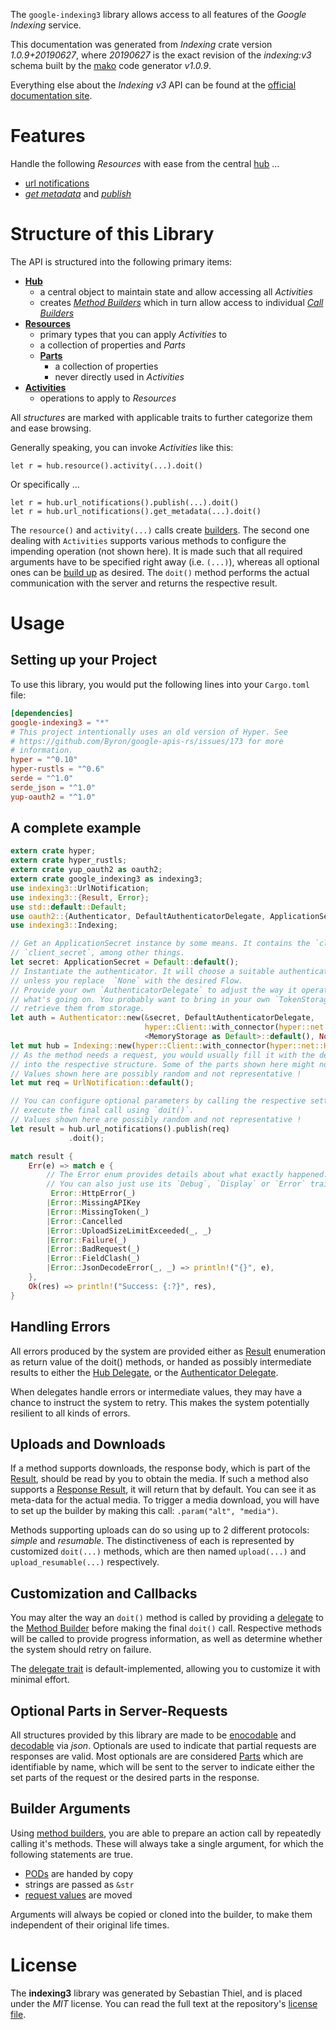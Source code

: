 <!---
DO NOT EDIT !
This file was generated automatically from 'src/mako/api/README.md.mako'
DO NOT EDIT !
-->
The `google-indexing3` library allows access to all features of the *Google Indexing* service.

This documentation was generated from *Indexing* crate version *1.0.9+20190627*, where *20190627* is the exact revision of the *indexing:v3* schema built by the [mako](http://www.makotemplates.org/) code generator *v1.0.9*.

Everything else about the *Indexing* *v3* API can be found at the
[official documentation site](https://developers.google.com/search/apis/indexing-api/).
# Features

Handle the following *Resources* with ease from the central [hub](https://docs.rs/google-indexing3/1.0.9+20190627/google_indexing3/struct.Indexing.html) ... 

* [url notifications](https://docs.rs/google-indexing3/1.0.9+20190627/google_indexing3/struct.UrlNotification.html)
 * [*get metadata*](https://docs.rs/google-indexing3/1.0.9+20190627/google_indexing3/struct.UrlNotificationGetMetadataCall.html) and [*publish*](https://docs.rs/google-indexing3/1.0.9+20190627/google_indexing3/struct.UrlNotificationPublishCall.html)




# Structure of this Library

The API is structured into the following primary items:

* **[Hub](https://docs.rs/google-indexing3/1.0.9+20190627/google_indexing3/struct.Indexing.html)**
    * a central object to maintain state and allow accessing all *Activities*
    * creates [*Method Builders*](https://docs.rs/google-indexing3/1.0.9+20190627/google_indexing3/trait.MethodsBuilder.html) which in turn
      allow access to individual [*Call Builders*](https://docs.rs/google-indexing3/1.0.9+20190627/google_indexing3/trait.CallBuilder.html)
* **[Resources](https://docs.rs/google-indexing3/1.0.9+20190627/google_indexing3/trait.Resource.html)**
    * primary types that you can apply *Activities* to
    * a collection of properties and *Parts*
    * **[Parts](https://docs.rs/google-indexing3/1.0.9+20190627/google_indexing3/trait.Part.html)**
        * a collection of properties
        * never directly used in *Activities*
* **[Activities](https://docs.rs/google-indexing3/1.0.9+20190627/google_indexing3/trait.CallBuilder.html)**
    * operations to apply to *Resources*

All *structures* are marked with applicable traits to further categorize them and ease browsing.

Generally speaking, you can invoke *Activities* like this:

```Rust,ignore
let r = hub.resource().activity(...).doit()
```

Or specifically ...

```ignore
let r = hub.url_notifications().publish(...).doit()
let r = hub.url_notifications().get_metadata(...).doit()
```

The `resource()` and `activity(...)` calls create [builders][builder-pattern]. The second one dealing with `Activities` 
supports various methods to configure the impending operation (not shown here). It is made such that all required arguments have to be 
specified right away (i.e. `(...)`), whereas all optional ones can be [build up][builder-pattern] as desired.
The `doit()` method performs the actual communication with the server and returns the respective result.

# Usage

## Setting up your Project

To use this library, you would put the following lines into your `Cargo.toml` file:

```toml
[dependencies]
google-indexing3 = "*"
# This project intentionally uses an old version of Hyper. See
# https://github.com/Byron/google-apis-rs/issues/173 for more
# information.
hyper = "^0.10"
hyper-rustls = "^0.6"
serde = "^1.0"
serde_json = "^1.0"
yup-oauth2 = "^1.0"
```

## A complete example

```Rust
extern crate hyper;
extern crate hyper_rustls;
extern crate yup_oauth2 as oauth2;
extern crate google_indexing3 as indexing3;
use indexing3::UrlNotification;
use indexing3::{Result, Error};
use std::default::Default;
use oauth2::{Authenticator, DefaultAuthenticatorDelegate, ApplicationSecret, MemoryStorage};
use indexing3::Indexing;

// Get an ApplicationSecret instance by some means. It contains the `client_id` and 
// `client_secret`, among other things.
let secret: ApplicationSecret = Default::default();
// Instantiate the authenticator. It will choose a suitable authentication flow for you, 
// unless you replace  `None` with the desired Flow.
// Provide your own `AuthenticatorDelegate` to adjust the way it operates and get feedback about 
// what's going on. You probably want to bring in your own `TokenStorage` to persist tokens and
// retrieve them from storage.
let auth = Authenticator::new(&secret, DefaultAuthenticatorDelegate,
                              hyper::Client::with_connector(hyper::net::HttpsConnector::new(hyper_rustls::TlsClient::new())),
                              <MemoryStorage as Default>::default(), None);
let mut hub = Indexing::new(hyper::Client::with_connector(hyper::net::HttpsConnector::new(hyper_rustls::TlsClient::new())), auth);
// As the method needs a request, you would usually fill it with the desired information
// into the respective structure. Some of the parts shown here might not be applicable !
// Values shown here are possibly random and not representative !
let mut req = UrlNotification::default();

// You can configure optional parameters by calling the respective setters at will, and
// execute the final call using `doit()`.
// Values shown here are possibly random and not representative !
let result = hub.url_notifications().publish(req)
             .doit();

match result {
    Err(e) => match e {
        // The Error enum provides details about what exactly happened.
        // You can also just use its `Debug`, `Display` or `Error` traits
         Error::HttpError(_)
        |Error::MissingAPIKey
        |Error::MissingToken(_)
        |Error::Cancelled
        |Error::UploadSizeLimitExceeded(_, _)
        |Error::Failure(_)
        |Error::BadRequest(_)
        |Error::FieldClash(_)
        |Error::JsonDecodeError(_, _) => println!("{}", e),
    },
    Ok(res) => println!("Success: {:?}", res),
}

```
## Handling Errors

All errors produced by the system are provided either as [Result](https://docs.rs/google-indexing3/1.0.9+20190627/google_indexing3/enum.Result.html) enumeration as return value of 
the doit() methods, or handed as possibly intermediate results to either the 
[Hub Delegate](https://docs.rs/google-indexing3/1.0.9+20190627/google_indexing3/trait.Delegate.html), or the [Authenticator Delegate](https://docs.rs/yup-oauth2/*/yup_oauth2/trait.AuthenticatorDelegate.html).

When delegates handle errors or intermediate values, they may have a chance to instruct the system to retry. This 
makes the system potentially resilient to all kinds of errors.

## Uploads and Downloads
If a method supports downloads, the response body, which is part of the [Result](https://docs.rs/google-indexing3/1.0.9+20190627/google_indexing3/enum.Result.html), should be
read by you to obtain the media.
If such a method also supports a [Response Result](https://docs.rs/google-indexing3/1.0.9+20190627/google_indexing3/trait.ResponseResult.html), it will return that by default.
You can see it as meta-data for the actual media. To trigger a media download, you will have to set up the builder by making
this call: `.param("alt", "media")`.

Methods supporting uploads can do so using up to 2 different protocols: 
*simple* and *resumable*. The distinctiveness of each is represented by customized 
`doit(...)` methods, which are then named `upload(...)` and `upload_resumable(...)` respectively.

## Customization and Callbacks

You may alter the way an `doit()` method is called by providing a [delegate](https://docs.rs/google-indexing3/1.0.9+20190627/google_indexing3/trait.Delegate.html) to the 
[Method Builder](https://docs.rs/google-indexing3/1.0.9+20190627/google_indexing3/trait.CallBuilder.html) before making the final `doit()` call. 
Respective methods will be called to provide progress information, as well as determine whether the system should 
retry on failure.

The [delegate trait](https://docs.rs/google-indexing3/1.0.9+20190627/google_indexing3/trait.Delegate.html) is default-implemented, allowing you to customize it with minimal effort.

## Optional Parts in Server-Requests

All structures provided by this library are made to be [enocodable](https://docs.rs/google-indexing3/1.0.9+20190627/google_indexing3/trait.RequestValue.html) and 
[decodable](https://docs.rs/google-indexing3/1.0.9+20190627/google_indexing3/trait.ResponseResult.html) via *json*. Optionals are used to indicate that partial requests are responses 
are valid.
Most optionals are are considered [Parts](https://docs.rs/google-indexing3/1.0.9+20190627/google_indexing3/trait.Part.html) which are identifiable by name, which will be sent to 
the server to indicate either the set parts of the request or the desired parts in the response.

## Builder Arguments

Using [method builders](https://docs.rs/google-indexing3/1.0.9+20190627/google_indexing3/trait.CallBuilder.html), you are able to prepare an action call by repeatedly calling it's methods.
These will always take a single argument, for which the following statements are true.

* [PODs][wiki-pod] are handed by copy
* strings are passed as `&str`
* [request values](https://docs.rs/google-indexing3/1.0.9+20190627/google_indexing3/trait.RequestValue.html) are moved

Arguments will always be copied or cloned into the builder, to make them independent of their original life times.

[wiki-pod]: http://en.wikipedia.org/wiki/Plain_old_data_structure
[builder-pattern]: http://en.wikipedia.org/wiki/Builder_pattern
[google-go-api]: https://github.com/google/google-api-go-client

# License
The **indexing3** library was generated by Sebastian Thiel, and is placed 
under the *MIT* license.
You can read the full text at the repository's [license file][repo-license].

[repo-license]: https://github.com/Byron/google-apis-rsblob/master/LICENSE.md
